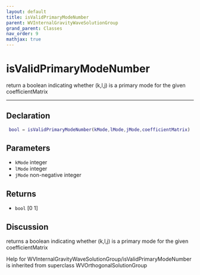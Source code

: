 ```yaml
---
layout: default
title: isValidPrimaryModeNumber
parent: WVInternalGravityWaveSolutionGroup
grand_parent: Classes
nav_order: 9
mathjax: true
---
```


#  isValidPrimaryModeNumber

return a boolean indicating whether (k,l,j) is a primary mode for the given coefficientMatrix


---

## Declaration
```matlab
 bool = isValidPrimaryModeNumber(kMode,lMode,jMode,coefficientMatrix)
```
## Parameters
+ `kMode`  integer
+ `lMode`  integer
+ `jMode`  non-negative integer

## Returns
+ `bool`  [0 1]

## Discussion

  returns a boolean indicating whether (k,l,j) is a primary mode
  for the given coefficientMatrix
 
            
Help for WVInternalGravityWaveSolutionGroup/isValidPrimaryModeNumber is inherited from superclass WVOrthogonalSolutionGroup
